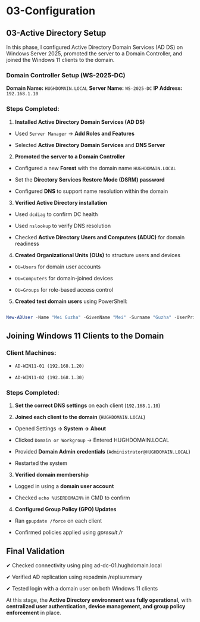 # 03-Configuration
## 03-Active Directory Setup
In this phase, I configured Active Directory Domain Services (AD DS) on Windows Server 2025, promoted the server to a Domain Controller, and joined the Windows 11 clients to the domain.

### Domain Controller Setup (WS-2025-DC)
**Domain Name:** `HUGHDOMAIN.LOCAL`
**Server Name:** `WS-2025-DC`
**IP Address:**  `192.168.1.10`

### Steps Completed:
1. **Installed Active Directory Domain Services (AD DS)**

  * Used `Server Manager` → **Add Roles and Features**

  * Selected **Active Directory Domain Services** and **DNS Server**

2. **Promoted the server to a Domain Controller**

  * Configured a new **Forest** with the domain name `HUGHDOMAIN.LOCAL`

  * Set the **Directory Services Restore Mode (DSRM) password**

  * Configured **DNS** to support name resolution within the domain

3. **Verified Active Directory installation**

  * Used `dcdiag` to confirm DC health

  * Used `nslookup` to verify DNS resolution

  * Checked **Active Directory Users and Computers (ADUC)** for domain readiness

4. **Created Organizational Units (OUs)** to structure users and devices

  * `OU=Users` for domain user accounts

  * `OU=Computers` for domain-joined devices

  * `OU=Groups` for role-based access control

5. **Created test domain users** using PowerShell:

```powershell

New-ADUser -Name "Mei Guzha" -GivenName "Mei" -Surname "Guzha" -UserPrincipalName "mguzha@hughdomain.local" -SamAccountName "mguzha" -Path "OU=Users,DC=lab,DC=local" -AccountPassword (ConvertTo-SecureString "Chibanda20!" -AsPlainText -Force) -Enabled $true
```

## Joining Windows 11 Clients to the Domain
### Client Machines:

  * `AD-WIN11-01 (192.168.1.20)`

  * `AD-WIN11-02 (192.168.1.30)`

### Steps Completed:
1. **Set the correct DNS settings** on each client (`192.168.1.10`)

2. **Joined each client to the domain** (`HUGHDOMAIN.LOCAL`)

  * Opened Settings **→ System → About**

  * Clicked `Domain or Workgroup` → Entered HUGHDOMAIN.LOCAL

  * Provided **Domain Admin credentials** (`Administrator@HUGHDOMAIN.LOCAL`)

  * Restarted the system

3. **Verified domain membership**

  * Logged in using a **domain user account**

  * Checked `echo %USERDOMAIN%` in CMD to confirm

4. **Configured Group Policy (GPO) Updates**

  * Ran `gpupdate /force` on each client

  * Confirmed policies applied using *gpresult /r*

## Final Validation
✔ Checked connectivity using ping ad-dc-01.hughdomain.local

✔ Verified AD replication using repadmin /replsummary

✔ Tested login with a domain user on both Windows 11 clients

At this stage, the **Active Directory environment was fully operational,** with **centralized user authentication, device management, and group policy enforcement** in place.
